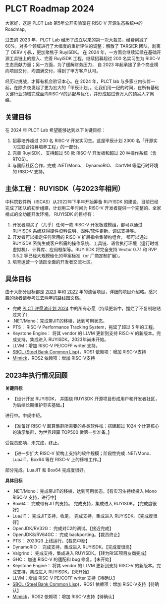 # PLCT Roadmap 2024

大家好，这是 PLCT Lab 第5年公开实验室在 RISC-V 开源生态系统中的 Roadmap。

过去的 2023 年，PLCT Lab 经历了成立以来的第一次大裁员，经费削减了 60%，对多个领域进行了大幅度的重新评估的调整：解散了 TARSIER 团队，剥离了 OERV 小队，更加聚焦于 RuyiSDK。 在 2024 年，一方面会继续延续在基础开源工具链上的投入、完善 RuyiSDK 工程，继续招募超过 200 名实习生为 RISC-V 生态贡献力量；另一方面，为了缓解财务压力， 自 2023 年起承接了多个商业横向项目交付，均圆满交付，得到了甲方客户认可。

经历过挑战，才算有机会验证本心。在 2024 年，PLCT lab 与多家业内伙伴一起，在除夕夜发起了更为宏大的「甲辰计划」。让我们用一纪的时间，在所有基础关键行业领域完成面向RISC-V的适配与优化，并形成超过壹万人的顶尖人才网络。

## 关键目标

在 2024 年 PLCT Lab 希望能够达到以下关键目标：

1. 招募培养超过 200 名 RISC-V 开发实习生。这是甲辰计划 2300 名「开源实习生联合招募培养工程」的一部分。
2. 完善 RuyiSDK， 支持超过 50 款 RISC-V 开发板和超过 20 种操作系统（含 RTOS）。
3. 与国际社区合作，完成 .NET/Mono、 DynamoRIO、 DartVM 等运行时环境的 RISC-V 支持。

## 主体工程： RUYISDK（与2023年相同）

中科院软件所（ISCAS）从2022年下半年开始筹备 RUYISDK 的建设，目前已经完成了团队的初步组建，计划用三年时间为 RISC-V 开发者提供一个完整的、全家桶式的全功能开发环境。 RUYISDK 的目标有：
1. 开发者购买了（几乎）任何一款 RISC-V 开发板或模组，都可以通过 RUYISDK 系统获得硬件资料说明、固件/软件更新、调试支持等。
2. 开发者可以指定任何常用的 RISC-V 扩展指令集架构组合， 都可以通过 RUYISDK 系统生成客户所需的操作系统、工具链、语言执行环境（运行时或虚拟机）、计算库、应用框架等。RUYISDK 将完全支持 Vector 0.7.1 和 RVP 0.5.2 等已经大规模硅化的草案标准（or 厂商定制扩展）。
3. 培育运营一个活跃全面的开发者交流社区。

## 具体目标

由于大部分目标都是 [2023](https://github.com/plctlab/PLCT-Weekly/blob/master/PLCT-Roadmap-2023.md) 年和 [2022](https://github.com/plctlab/PLCT-Weekly/blob/master/PLCT-Roadmap-2022.md) 年的遗留项目，详细的项目介绍略。感兴趣的读者请参考过去两年的路线图文档。

- 完成 [PLCT 许愿池计划 2024](https://github.com/plctlab/PLCT-Weekly/issues/829) 中的所有心愿（持续更新中，摆烂了不复制粘贴过来了）
- .NET/Mono：完成带JIT的移植，达到可用状态。
- PTS： RISC-V Performance Tracking System，拖延了超过 5 年的工程。
- Keystone Engine： 将其 vendor 的 LLVM 更新到支持 RISC-V 的新版本。完成支持，集成进入 RUYISDK。2023年尚未开始。
- LLVM：增加 RISC-V PE/COFF writer 支持。
- [SBCL (Steel Bank Common Lisp)](https://sourceforge.net/p/sbcl/sbcl/ci/master/tree/)，ROS1 依赖项：增加 RISC-V支持
- [Mimick](https://github.com/Snaipe/Mimick)，ROS2 依赖项：增加 RISC-V支持

## 2023年执行情况回顾

**关键目标**

- 【设计开发 RUYISDK， 并围绕 RUYISDK 开源项目形成用户和开发者社区，为后续长期维护夯实基础。】

进行中。中规中矩。

- 【准备好 RISC-V 超算集群所需要的各类软件栈；搭建超过 1024 个计算核心的演示集群，为世界超算 TOP500 做第一步准备。】

受裁员影响，未完成，终止。

- 【进一步扩大 RISC-V 架构上支持的软件规模；阶段性完成 .NET/Mono、LuaJIT、Box64 等在 RISC-V 上的移植工作。】

部分完成。LuaJIT 和 Box64 完成度很好。

**具体目标**

- .NET/Mono：完成带JIT的移植，达到可用状态。【有实习生持续投入 Mono RISC-V 支持，进行中】
- Box64： 完成带有JIT的支持。 完成支持，集成进入 RUYISDK。【完成度很好】
- LuaJIT： 完成JIT支持，收尾。 完成支持，集成进入 RUYISDK。【完成度很好】
- OpenJDK/RV32G： 完成对C2的调试。【接近完成】
- OpenJDK8/RV64GC： 完成 backporting。【裁员终止】
- PTS： 2023Q3 上线运行。【裁员中断】
- DynamoRIO： 完成支持，集成进入 RUYISDK。【完成度很高】
- Valgrind： 完成支持，集成进入 RUYISDK。【转为RISE项目友商完成】
- GHC： 加速 RISC-V 的适配和 bug 修复。【未开始】
- Keystone Engine： 将其 vendor 的 LLVM 更新到支持 RISC-V 的新版本。完成支持，集成进入 RUYISDK。【未开始】
- LLVM：增加 RISC-V PE/COFF writer 支持【待确认】
- [SBCL (Steel Bank Common Lisp)](https://sourceforge.net/p/sbcl/sbcl/ci/master/tree/)，ROS1 依赖项：增加 RISC-V支持【待确认】
- [Mimick](https://github.com/Snaipe/Mimick)，ROS2 依赖项：增加 RISC-V支持【待确认】

